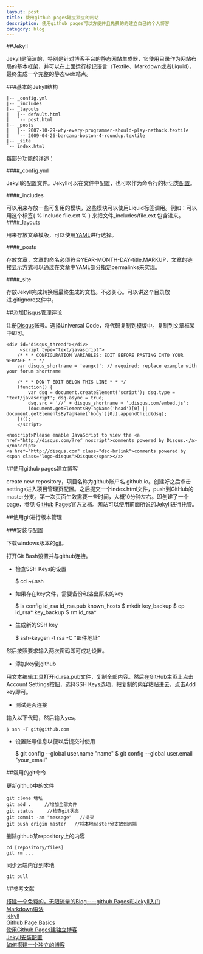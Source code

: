 ```yaml
---
layout: post
title: 使用github pages建立独立的网站
description: 使用github pages可以方便并且免费的的建立自己的个人博客
category: blog
---
```


##Jekyll

Jekyll是简洁的，特别是针对博客平台的静态网站生成器，它使用目录作为网站布局的基本框架，并可以在上面运行标记语言（Textile、Markdown或者Liquid），最终生成一个完整的静态web站点。

###基本的Jekyll结构

    |-- _config.yml
    |-- _includes
    |-- _layouts
    |   |-- default.html
    |   `-- post.html
    |-- _posts
    |   |-- 2007-10-29-why-every-programmer-should-play-nethack.textile
    |   `-- 2009-04-26-barcamp-boston-4-roundup.textile
    |-- _site
    `-- index.html

每部分功能的详述：

####_config.yml

Jekyll的配置文件。Jekyll可以在文件中配置，也可以作为命令行的标记类[配置](http://jekyllcn.com/docs/configuration/)。

####_includes

可以用来存放一些可复用的模块，这些模块可以使用Liquid标签调用。例如：可以用这个标签{ % include file.ext % } 来把文件_includes/file.ext 包含进来。
####_layouts

用来存放文章模版，可以使用[YAML](http://jekyllcn.com/docs/frontmatter/)进行选择。

####_posts

存放文章，文章的命名必须符合YEAR-MONTH-DAY-title.MARKUP，文章的链接显示方式可以通过在文章中YAML部分指定permalinks来实现。

####_site

存放Jekyll完成转换后最终生成的文档。不必关心。可以讲这个目录放进.gitignore文件中。

##添加Disqus管理评论

注册[Disqus](http://disqus.com/)账号。选择Universal Code，将代码复制到模版中。复制到文章框架中即可。

    <div id="disqus_thread"></div>
         <script type="text/javascript">
        /* * * CONFIGURATION VARIABLES: EDIT BEFORE PASTING INTO YOUR WEBPAGE * * */
        var disqus_shortname = 'wangxt'; // required: replace example with your forum shortname

        /* * * DON'T EDIT BELOW THIS LINE * * */
        (function() {
            var dsq = document.createElement('script'); dsq.type = 'text/javascript'; dsq.async = true;
            dsq.src = '//' + disqus_shortname + '.disqus.com/embed.js';
            (document.getElementsByTagName('head')[0] || document.getElementsByTagName('body')[0]).appendChild(dsq);
        })();
        </script>
    
    <noscript>Please enable JavaScript to view the <a href="http://disqus.com/?ref_noscript">comments powered by Disqus.</a></noscript>
    <a href="http://disqus.com" class="dsq-brlink">comments powered by <span class="logo-disqus">Disqus</span></a>

##使用github pages建立博客

create new repository，项目名称为github账户名.github.io。创建好之后点击settings进入项目管理页配置。之后提交一个index.html文件，push到GitHub的master分支。第一次页面生效需要一些时间，大概10分钟左右。即创建了一个page，参见
[GitHub Pages](https://pages.github.com/)官方文档。网站可以使用前面所说的Jekyll进行托管。

##使用git进行版本管理

###安装与配置

下载windows版本的[git](http://git-scm.com/downloads)。

打开Git Bash设置并与github连接。

* 检查SSH Keys的设置

    $ cd ~/.ssh

* 如果存在key文件，需要备份和溢出原来的key

    $ ls
    config  id_rsa  id_rsa.pub  known_hosts
    $ mkdir key_backup
    $ cp id_rsa* key_backup
    $ rm id_rsa*

* 生成新的SSH key

    $ ssh-keygen -t rsa -C "邮件地址"

然后按照要求输入两次密码即可成功设置。

* 添加key到github

用文本编辑工具打开id_rsa.pub文件，复制全部内容。然后在GitHub主页上点击Account Settings按钮，选择SSH Keys选项，把复制的内容粘贴进去，点击Add key即可。

* 测试是否连接

输入以下代码，然后输入yes。

    $ ssh -T git@github.com

* 设置账号信息以便以后提交时使用

    $ git config --global user.name "name"
    $ git config --global user.email "your_email"
    
##常用的git命令

更新github中的文件

    git clone 地址
    git add .     //增加全部文件
    git status     //检查git状态
    git commit -am "message"   //提交
    git push origin master   //将本地master分支放到远端


删除github某repository上的内容

    cd [repository/files]
    git rm ...

同步远端内容到本地

    git pull

##参考文献

[搭建一个免费的，无限流量的Blog----github Pages和Jekyll入门](http://www.ruanyifeng.com/blog/2012/08/blogging_with_jekyll.html)  
[Markdown语法](http://zh.wikipedia.org/wiki/Markdown#.E5.88.97.E8.A1.A8)  
[jekyll](http://jekyllcn.com)  
[Github Page Basics](https://help.github.com/categories/20/articles)  
[使用Github Pages建独立博客](http://beiyuu.com/github-pages/)  
[Jekyll安装配置](http://www.soimort.org/posts/101/)  
[如何搭建一个独立的博客](http://cnfeat.com/2014/05/10/2014-05-11-how-to-build-a-blog/)





